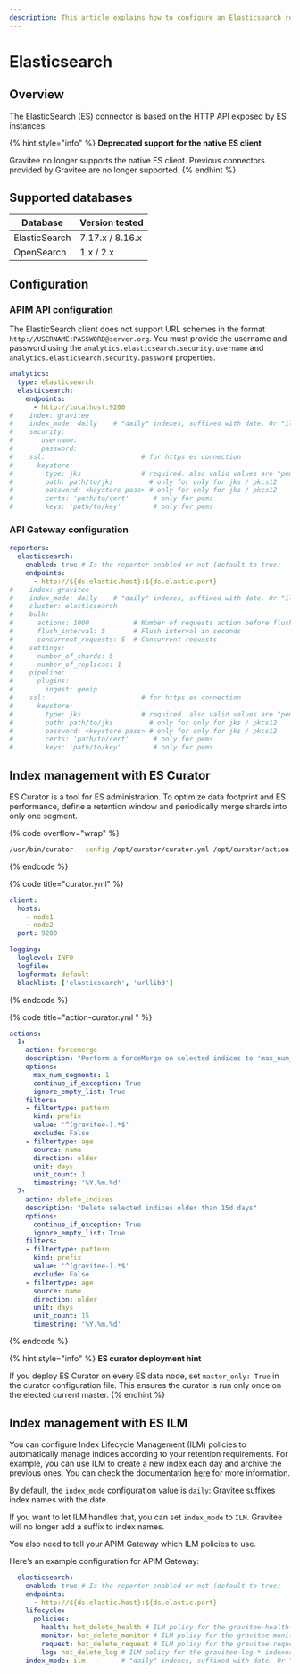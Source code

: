 ```yaml
---
description: This article explains how to configure an Elasticsearch repository
---
```


# Elasticsearch

## Overview

The ElasticSearch (ES) connector is based on the HTTP API exposed by ES instances.

{% hint style="info" %}
**Deprecated support for the native ES client**

Gravitee no longer supports the native ES client. Previous connectors provided by Gravitee are no longer supported.
{% endhint %}

## Supported databases

| Database      | Version tested  |
| ------------- |-----------------|
| ElasticSearch | 7.17.x / 8.16.x |
| OpenSearch    | 1.x / 2.x       |

## Configuration

### APIM API configuration

The ElasticSearch client does not support URL schemes in the format `http://USERNAME:PASSWORD@server.org`. You must provide the username and password using the `analytics.elasticsearch.security.username` and `analytics.elasticsearch.security.password` properties.

```yaml
analytics:
  type: elasticsearch
  elasticsearch:
    endpoints:
      - http://localhost:9200
#    index: gravitee
#    index_mode: daily    # "daily" indexes, suffixed with date. Or "ilm" managed indexes, without date
#    security:
#       username:
#       password:
#    ssl:                        # for https es connection
#      keystore:
#        type: jks               # required. also valid values are "pem", "pfx"
#        path: path/to/jks         # only for only for jks / pkcs12
#        password: <keystore pass> # only for only for jks / pkcs12
#        certs: 'path/to/cert'      # only for pems
#        keys: 'path/to/key'        # only for pems
```

### API Gateway configuration

```yaml
reporters:
  elasticsearch:
    enabled: true # Is the reporter enabled or not (default to true)
    endpoints:
      - http://${ds.elastic.host}:${ds.elastic.port}
#    index: gravitee
#    index_mode: daily    # "daily" indexes, suffixed with date. Or "ilm" managed indexes, without date
#    cluster: elasticsearch
#    bulk:
#      actions: 1000           # Number of requests action before flush
#      flush_interval: 5       # Flush interval in seconds
#      concurrent_requests: 5  # Concurrent requests
#    settings:
#      number_of_shards: 5
#      number_of_replicas: 1
#    pipeline:
#      plugins:
#        ingest: geoip
#    ssl:                        # for https es connection
#      keystore:
#        type: jks               # required. also valid values are "pem", "pfx"
#        path: path/to/jks         # only for only for jks / pkcs12
#        password: <keystore pass> # only for only for jks / pkcs12
#        certs: 'path/to/cert'      # only for pems
#        keys: 'path/to/key'        # only for pems
```

## Index management with ES Curator

ES Curator is a tool for ES administration. To optimize data footprint and ES performance, define a retention window and periodically merge shards into only one segment.

{% code overflow="wrap" %}
```sh
/usr/bin/curator --config /opt/curator/curator.yml /opt/curator/action-curator.yml
```
{% endcode %}

{% code title="curator.yml" %}
```yaml
client:
  hosts:
    - node1
    - node2
  port: 9200

logging:
  loglevel: INFO
  logfile:
  logformat: default
  blacklist: ['elasticsearch', 'urllib3']
```
{% endcode %}

{% code title="action-curator.yml " %}
```yaml
actions:
  1:
    action: forcemerge
    description: "Perform a forceMerge on selected indices to 'max_num_segments' per shard. Merge Days - 1 index for optimize disk space footprint on ElasticSearch TS"
    options:
      max_num_segments: 1
      continue_if_exception: True
      ignore_empty_list: True
    filters:
    - filtertype: pattern
      kind: prefix
      value: '^(gravitee-).*$'
      exclude: False
    - filtertype: age
      source: name
      direction: older
      unit: days
      unit_count: 1
      timestring: '%Y.%m.%d'
  2:
    action: delete_indices
    description: "Delete selected indices older than 15d days"
    options:
      continue_if_exception: True
      ignore_empty_list: True
    filters:
    - filtertype: pattern
      kind: prefix
      value: '^(gravitee-).*$'
      exclude: False
    - filtertype: age
      source: name
      direction: older
      unit: days
      unit_count: 15
      timestring: '%Y.%m.%d'
```
{% endcode %}

{% hint style="info" %}
**ES curator deployment hint**

If you deploy ES Curator on every ES data node, set `master_only: True` in the curator configuration file. This ensures the curator is run only once on the elected current master.
{% endhint %}

## Index management with ES ILM

You can configure Index Lifecycle Management (ILM) policies to automatically manage indices according to your retention requirements. For example, you can use ILM to create a new index each day and archive the previous ones. You can check the documentation [here](https://www.elastic.co/guide/en/elasticsearch/reference/current/set-up-lifecycle-policy.html#ilm-create-policy) for more information.

By default, the `index_mode` configuration value is `daily`: Gravitee suffixes index names with the date.

If you want to let ILM handles that, you can set `index_mode` to `ILM`. Gravitee will no longer add a suffix to index names.

You also need to tell your APIM Gateway which ILM policies to use.

Here’s an example configuration for APIM Gateway:

```yaml
  elasticsearch:
    enabled: true # Is the reporter enabled or not (default to true)
    endpoints:
      - http://${ds.elastic.host}:${ds.elastic.port}
    lifecycle:
      policies:
        health: hot_delete_health # ILM policy for the gravitee-health-* indexes
        monitor: hot_delete_monitor # ILM policy for the gravitee-monitor-* indexes
        request: hot_delete_request # ILM policy for the gravitee-request-* indexes
        log: hot_delete_log # ILM policy for the gravitee-log-* indexes
    index_mode: ilm         # "daily" indexes, suffixed with date. Or "ilm" managed indexes, without date
```
